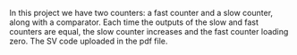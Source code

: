 In this project we have two counters: a fast counter and a slow counter, along with a comparator. Each time the outputs of the slow and fast counters are equal, the slow counter increases and the fast counter loading zero.
The SV code uploaded in the pdf file.
